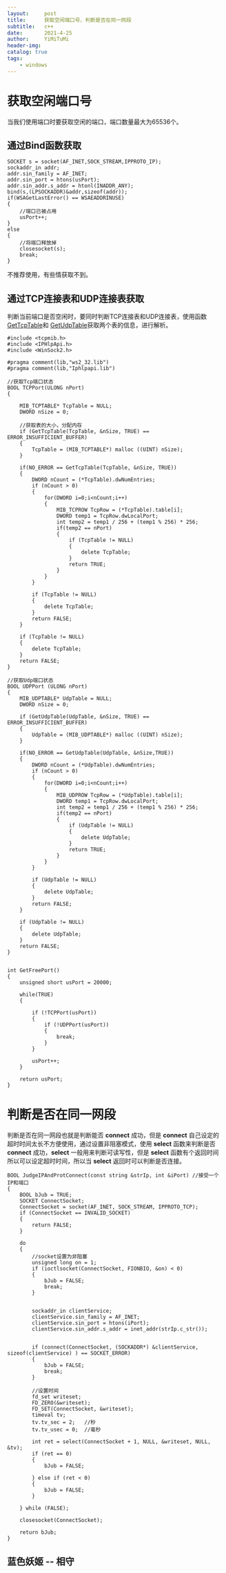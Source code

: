 ```yaml
---
layout:     post
title:      获取空闲端口号、判断是否在同一网段
subtitle:   c++
date:       2021-4-25
author:     YiMiTuMi
header-img: 
catalog: true
tags:
    - windows
---
```


# 获取空闲端口号

当我们使用端口时要获取空闲的端口，端口数量最大为65536个。


## 通过Bind函数获取

	SOCKET s = socket(AF_INET,SOCK_STREAM,IPPROTO_IP);
	sockaddr_in addr;
	addr.sin_family = AF_INET;
	addr.sin_port = htons(usPort);
	addr.sin_addr.s_addr = htonl(INADDR_ANY);
	bind(s,(LPSOCKADDR)&addr,sizeof(addr));
	if(WSAGetLastError() == WSAEADDRINUSE)
	{
		//端口已被占用
		usPort++;
	}
	else
	{
		//将端口释放掉
		closesocket(s);
		break;
	}

不推荐使用，有些情获取不到。


## 通过TCP连接表和UDP连接表获取

判断当前端口是否空闲时，要同时判断TCP连接表和UDP连接表，使用函数[GetTcpTable](https://docs.microsoft.com/en-us/windows/win32/api/iphlpapi/nf-iphlpapi-gettcptable)和
[GetUdpTable](https://docs.microsoft.com/en-us/windows/win32/api/iphlpapi/nf-iphlpapi-getudptable)获取两个表的信息，进行解析。

	#include <tcpmib.h>
	#include <IPHlpApi.h>
	#include <WinSock2.h>
	
	#pragma comment(lib,"ws2_32.lib")
	#pragma comment(lib,"Iphlpapi.lib")
	
	//获取Tcp端口状态
	BOOL TCPPort(ULONG nPort)
	{	
		
		MIB_TCPTABLE* TcpTable = NULL;
		DWORD nSize = 0;
		
		//获取表的大小，分配内存
		if (GetTcpTable(TcpTable, &nSize, TRUE) == ERROR_INSUFFICIENT_BUFFER)
		{
			TcpTable = (MIB_TCPTABLE*) malloc ((UINT) nSize);
		}
	
		if(NO_ERROR == GetTcpTable(TcpTable, &nSize, TRUE))
		{
			DWORD nCount = (*TcpTable).dwNumEntries;
			if (nCount > 0)
			{
				for(DWORD i=0;i<nCount;i++)
				{ 
					MIB_TCPROW TcpRow = (*TcpTable).table[i];
					DWORD temp1 = TcpRow.dwLocalPort;
					int temp2 = temp1 / 256 + (temp1 % 256) * 256;
					if(temp2 == nPort)
					{
						if (TcpTable != NULL)
						{
							delete TcpTable;
						}
						return TRUE;
					}
				}
			}
	
			if (TcpTable != NULL)
			{
				delete TcpTable;
			}
			return FALSE;
		}
	
		if (TcpTable != NULL)
		{
			delete TcpTable;
		}
		return FALSE;
	}
	
	//获取Udp端口状态
	BOOL UDPPort (ULONG nPort)
	{
		MIB_UDPTABLE* UdpTable = NULL;
		DWORD nSize = 0;
	
		if (GetUdpTable(UdpTable, &nSize, TRUE) == ERROR_INSUFFICIENT_BUFFER)
		{
			UdpTable = (MIB_UDPTABLE*) malloc ((UINT) nSize);
		}
	
		if(NO_ERROR == GetUdpTable(UdpTable, &nSize,TRUE))
		{
			DWORD nCount = (*UdpTable).dwNumEntries;
			if (nCount > 0)
			{
				for(DWORD i=0;i<nCount;i++)
				{
					MIB_UDPROW TcpRow = (*UdpTable).table[i];
					DWORD temp1 = TcpRow.dwLocalPort;
					int temp2 = temp1 / 256 + (temp1 % 256) * 256;
					if(temp2 == nPort)
					{
						if (UdpTable != NULL)
						{
							delete UdpTable;
						}
						return TRUE;
					}
				}
			}
	
			if (UdpTable != NULL)
			{
				delete UdpTable;
			}
			return FALSE;
		}
	
		if (UdpTable != NULL)
		{
			delete UdpTable;
		}
		return FALSE;
	}


	int GetFreePort()
	{
		unsigned short usPort = 20000;
	
		while(TRUE)
		{
	
			if (!TCPPort(usPort))
			{
				if (!UDPPort(usPort))
				{
					break;
				}
			}
	
			usPort++;
		}

		return usPort;
	}


# 判断是否在同一网段

判断是否在同一网段也就是判断能否 **connect** 成功，但是 **connect** 自己设定的超时时间太长不方便使用，通过设置非阻塞模式，使用 **select** 函数来判断是否 **connect** 成功，**select** 一般用来判断可读写性，但是 **select** 函数有个返回时间所以可以设定超时时间，所以当 **select** 返回时可以判断是否连接。


	BOOL JudgeIPAndProtConnect(const string &strIp, int &iPort) //接受一个IP和端口
	{
		BOOL bJub = TRUE;
		SOCKET ConnectSocket;
		ConnectSocket = socket(AF_INET, SOCK_STREAM, IPPROTO_TCP);
		if (ConnectSocket == INVALID_SOCKET)
		{
			return FALSE;
		}
	
		do 
		{
			//socket设置为非阻塞 
			unsigned long on = 1;
			if (ioctlsocket(ConnectSocket, FIONBIO, &on) < 0) 
			{
				bJub = FALSE;
				break;
			}
	
	
			sockaddr_in clientService; 
			clientService.sin_family = AF_INET;
			clientService.sin_port = htons(iPort);
			clientService.sin_addr.s_addr = inet_addr(strIp.c_str());
	
	
			if (connect(ConnectSocket, (SOCKADDR*) &clientService, sizeof(clientService) ) == SOCKET_ERROR)
			{			
				bJub = FALSE;
				break;
			}
		
			//设置时间
			fd_set writeset;
			FD_ZERO(&writeset);
			FD_SET(ConnectSocket, &writeset);
			timeval tv;
			tv.tv_sec = 2;   //秒
			tv.tv_usec = 0;  //毫秒

			int ret = select(ConnectSocket + 1, NULL, &writeset, NULL, &tv);
			if (ret == 0)  
			{
				bJub = FALSE;
	
			} else if (ret < 0) 
			{
				bJub = FALSE;
			} 
	
		} while (FALSE);
	
		closesocket(ConnectSocket);
	
		return bJub;
	}


## 蓝色妖姬 -- 相守